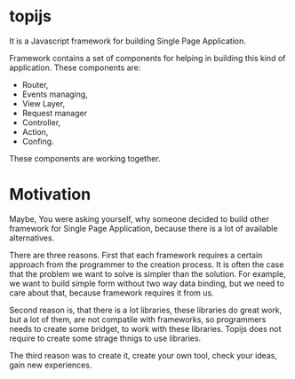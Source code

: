 # topijs

It is a Javascript framework for building Single Page Application. 

Framework contains a set of components for helping in building this kind of application. These components are:
- Router,
- Events managing,
- View Layer, 
- Request manager
- Controller,
- Action,
- Confing.

These components are working together.

# Motivation

Maybe, You were asking yourself, why someone decided to build other framework for Single Page Application, because there is a lot of available alternatives.

There are three reasons.
First that each framework requires a certain approach from the programmer to the creation process. It is often the case that the problem we want to solve is simpler than the solution. For example, we want to build simple form without two way data binding, but we need to care about that, because framework requires it from us. 

Second reason is, that there is a lot libraries, these libraries do great work, but a lot of them, are not compatile with frameworks, so programmers needs to create some bridget, to work with these libraries. Topijs does not require to create some strage thnigs to use libraries.

The third reason was to create it, create your own tool, check your ideas, gain new experiences.